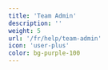 ```yaml
---
title: 'Team Admin'
description: ''
weight: 5
url: '/fr/help/team-admin'
icon: 'user-plus'
color: bg-purple-100
---
```

